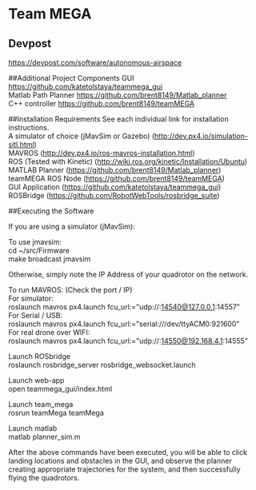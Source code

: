 # Team MEGA

## Devpost
https://devpost.com/software/autonomous-airspace

##Additional Project Components
GUI https://github.com/katetolstaya/teammega_gui  
Matlab Path Planner https://github.com/brent8149/Matlab_planner   
C++ controller https://github.com/brent8149/teamMEGA 

##Installation Requirements
See each individual link for installation instructions.  
A simulator of choice (jMavSim or Gazebo) (http://dev.px4.io/simulation-sitl.html)  
MAVROS (http://dev.px4.io/ros-mavros-installation.html)  
ROS (Tested with Kinetic) (http://wiki.ros.org/kinetic/Installation/Ubuntu)  
MATLAB Planner (https://github.com/brent8149/Matlab_planner)  
teamMEGA ROS Node (https://github.com/brent8149/teamMEGA)  
GUI Application (https://github.com/katetolstaya/teammega_gui)  
ROSBridge (https://github.com/RobotWebTools/rosbridge_suite)  

##Executing the Software

If you are using a simulator (jMavSim):   

To use jmavsim:  
cd ~/src/Firmware  
make broadcast jmavsim  

Otherwise, simply note the IP Address of your quadrotor on the network.    

To run MAVROS: (Check the port / IP)  
For simulator:  
roslaunch mavros px4.launch fcu_url:="udp://:14540@127.0.0.1:14557"  
For Serial / USB:  
roslaunch mavros px4.launch fcu_url:="serial:///dev/ttyACM0:921600"  
For real drone over WIFI:  
roslaunch mavros px4.launch fcu_url:="udp://:14550@192.168.4.1:14555"  

Launch ROSbridge  
roslaunch rosbridge_server rosbridge_websocket.launch  

Launch web-app  
open teammega_gui/index.html  

Launch team_mega  
rosrun teamMega teamMega  

Launch matlab  
matlab planner_sim.m  

After the above commands have been executed, you will be able to click landing locations and obstacles in the GUI, and observe the planner creating appropriate trajectories for the system, and then successfully flying the quadrotors.  
